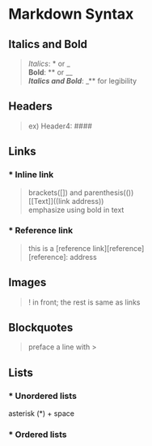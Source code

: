 # Markdown Syntax

## Italics and Bold<br> 
>_Italics_: * or _<br> 
>**Bold**: ** or __<br> 
>**_Italics and Bold_**: _** for legibility<br> 
## Headers<br>
>ex) Header4: ####<br>
## Links<br>
### * Inline link<br>
>brackets([]) and parenthesis(())<br>
>[[Text]]((link address))<br>
>emphasize using bold in text<br>
### * Reference link<br>
>this is a [reference link][reference]<br>
>[reference]: address<br>
## Images<br> 
>! in front; the rest is same as links <br>
## Blockquotes<br>
>preface a line with ><br>
## Lists<br>
### * Unordered lists<br>
asterisk (*) + space<br>
### * Ordered lists<br>
